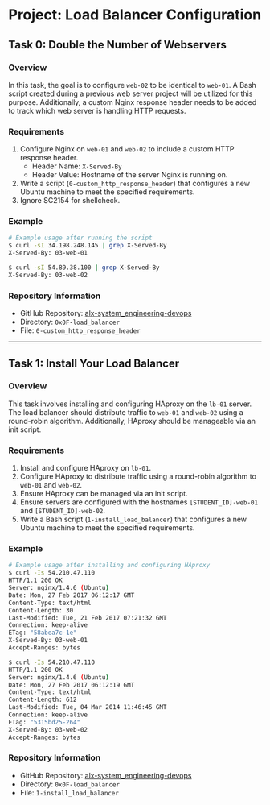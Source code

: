 # Project: Load Balancer Configuration

## Task 0: Double the Number of Webservers

### Overview
In this task, the goal is to configure `web-02` to be identical to `web-01`. A Bash script created during a previous web server project will be utilized for this purpose. Additionally, a custom Nginx response header needs to be added to track which web server is handling HTTP requests.

### Requirements
1. Configure Nginx on `web-01` and `web-02` to include a custom HTTP response header.
   - Header Name: `X-Served-By`
   - Header Value: Hostname of the server Nginx is running on.
2. Write a script (`0-custom_http_response_header`) that configures a new Ubuntu machine to meet the specified requirements.
3. Ignore SC2154 for shellcheck.

### Example
```bash
# Example usage after running the script
$ curl -sI 34.198.248.145 | grep X-Served-By
X-Served-By: 03-web-01

$ curl -sI 54.89.38.100 | grep X-Served-By
X-Served-By: 03-web-02
```

### Repository Information
- GitHub Repository: [alx-system_engineering-devops](https://github.com/yourusername/alx-system_engineering-devops)
- Directory: `0x0F-load_balancer`
- File: `0-custom_http_response_header`

---

## Task 1: Install Your Load Balancer

### Overview
This task involves installing and configuring HAproxy on the `lb-01` server. The load balancer should distribute traffic to `web-01` and `web-02` using a round-robin algorithm. Additionally, HAproxy should be manageable via an init script.

### Requirements
1. Install and configure HAproxy on `lb-01`.
2. Configure HAproxy to distribute traffic using a round-robin algorithm to `web-01` and `web-02`.
3. Ensure HAproxy can be managed via an init script.
4. Ensure servers are configured with the hostnames `[STUDENT_ID]-web-01` and `[STUDENT_ID]-web-02`.
5. Write a Bash script (`1-install_load_balancer`) that configures a new Ubuntu machine to meet the specified requirements.

### Example
```bash
# Example usage after installing and configuring HAproxy
$ curl -Is 54.210.47.110
HTTP/1.1 200 OK
Server: nginx/1.4.6 (Ubuntu)
Date: Mon, 27 Feb 2017 06:12:17 GMT
Content-Type: text/html
Content-Length: 30
Last-Modified: Tue, 21 Feb 2017 07:21:32 GMT
Connection: keep-alive
ETag: "58abea7c-1e"
X-Served-By: 03-web-01
Accept-Ranges: bytes

$ curl -Is 54.210.47.110
HTTP/1.1 200 OK
Server: nginx/1.4.6 (Ubuntu)
Date: Mon, 27 Feb 2017 06:12:19 GMT
Content-Type: text/html
Content-Length: 612
Last-Modified: Tue, 04 Mar 2014 11:46:45 GMT
Connection: keep-alive
ETag: "5315bd25-264"
X-Served-By: 03-web-02
Accept-Ranges: bytes
```

### Repository Information
- GitHub Repository: [alx-system_engineering-devops](https://github.com/yourusername/alx-system_engineering-devops)
- Directory: `0x0F-load_balancer`
- File: `1-install_load_balancer`
